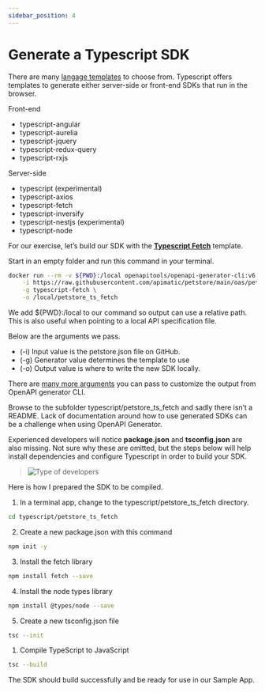 ```yaml
---
sidebar_position: 4
---
```


# Generate a Typescript SDK

There are many [langage templates](https://openapi-generator.tech/docs/generators/) to choose from. Typescript offers templates to generate either server-side or front-end SDKs that run in the browser.

Front-end
* typescript-angular
* typescript-aurelia
* typescript-jquery
* typescript-redux-query
* typescript-rxjs

Server-side
* typescript (experimental)
* typescript-axios
* typescript-fetch
* typescript-inversify
* typescript-nestjs (experimental)
* typescript-node

For our exercise, let’s build our SDK with the **[Typescript Fetch](https://openapi-generator.tech/docs/generators/typescript-fetch)** template. 

Start in an empty folder and run this command in your terminal.

``` bash
docker run --rm -v ${PWD}:/local openapitools/openapi-generator-cli:v6.2.1 generate \
    -i https://raw.githubusercontent.com/apimatic/petstore/main/oas/petstore.yaml \
    -g typescript-fetch \
    -o /local/petstore_ts_fetch
```

We add ${PWD}:/local to our command so output can use a relative path. This is also useful when pointing to a local API specification file. 

Below are the arguments we pass.

* (-i) Input value is the petstore.json file on GitHub.
* (-g) Generator value determines the template to use
* (-o) Output value is where to write the new SDK locally.

There are [many more arguments](https://openapi-generator.tech/docs/usage) you can pass to customize the output from OpenAPI generator CLI.

Browse to the subfolder typescript/petstore_ts_fetch and sadly there isn’t a README. Lack of documentation around how to use generated SDKs can be a challenge when using OpenAPI Generator. 

Experienced developers will notice **package.json** and **tsconfig.json** are also missing. Not sure why these are omitted, but the steps below will help install dependencies and configure Typescript in order to build your SDK.

> ![Type of developers](/img/oas-typescript-folder.png)

Here is how I prepared the SDK to be compiled.

1. In a terminal app, change to the typescript/petstore_ts_fetch directory.

``` bash
cd typescript/petstore_ts_fetch
```

2. Create a new package.json with this command
``` bash
npm init -y
```

3. Install the fetch library
``` bash
npm install fetch --save
```

4. Install the node types library
``` bash
​​npm install @types/node --save
```

5. Create a new tsconfig.json file 
``` bash
tsc --init
```

1. Compile TypeScript to JavaScript 
``` bash
tsc --build
```

The SDK should build successfully and be ready for use in our Sample App.

